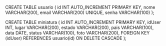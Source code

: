 CREATE TABLE usuario (
    id INT AUTO_INCREMENT PRIMARY KEY,
    nome VARCHAR(200),
    email VARCHAR(200) UNIQUE,
    senha VARCHAR(100)
);

CREATE TABLE miniatura (
    id INT AUTO_INCREMENT PRIMARY KEY,
    idUser INT,
    lugar VARCHAR(200),
    estado VARCHAR(200),
    pais VARCHAR(100),
    data DATE,
    status VARCHAR(100),
    foto VARCHAR(200),
    FOREIGN KEY (idUser) REFERENCES usuario(id) ON DELETE CASCADE
);
